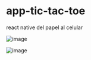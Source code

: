 # app-tic-tac-toe
react native del papel al celular

![image](https://github.com/user-attachments/assets/a9b57758-6da9-4bbe-8846-5c2409082533)


![image](https://github.com/user-attachments/assets/7ad76b83-5844-493d-ba14-31dac2b05289)
